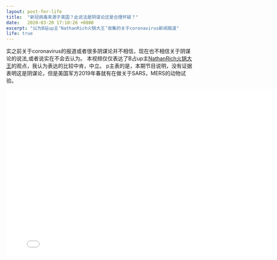 ```yaml
---
layout: post-for-life
title:  "新冠病毒来源于美国？此说法是阴谋论还是合理怀疑？"
date:   2020-03-20 17:10:26 +0800
excerpt: "以为B站up主‘NathanRich火锅大王’收集的关于coronavirus新闻报道"
life: true
---
```


实之前关于coronavirus的报道或者很多阴谋论并不相信，现在也不相信关于阴谋论的说法,或者说实在不会去认为。
本视频仅仅表达了B占up主[NathanRich火锅大王](https://space.bilibili.com/394067394?spm_id_from=333.788.b_765f7570696e666f.1)的观点，我认为表达的比较中肯，中立。
p主表的是，本期节目说明，没有证据表明这是阴谋论，但是美国军方2019年春就有在做关于SARS，MERS的动物试验。


<iframe
	width="800" 
	height="450" 
	src="//player.bilibili.com/player.html?aid=96894953&cid=165425841&page=1" 
	scrolling="yes" 
	border="0" frameborder="no" 
	framespacing="0" 
	allowfullscreen="true"> 
</iframe>
